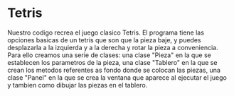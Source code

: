# Tetris

Nuestro codigo recrea el juego clasico Tetris.
El programa tiene las opciones basicas de un tetris que son que la pieza baje, y puedes desplazarla a la izquierda y a la derecha y rotar la pieza a conveniencia.
Para ello creamos una serie de clases: una clase "Pieza" en la que se establecen los parametros de la pieza, una clase "Tablero" en la que se crean los metodos referentes as fondo donde se colocan las piezas, una clase "Panel" en la que se crea la ventana que aparece al ejecutar el juego y tambien como dibujar las piezas en el tablero.
